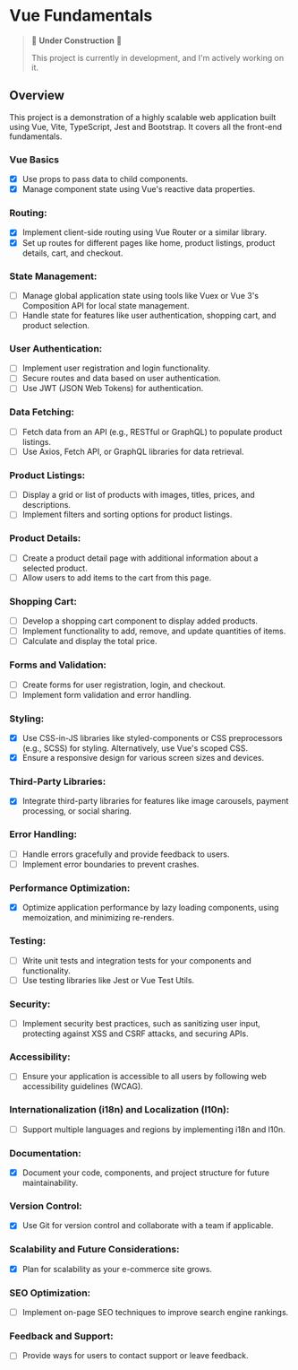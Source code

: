 # Vue Fundamentals

> 🚧 **Under Construction** 🚧
>
> This project is currently in development, and I'm actively working on it.

## Overview

This project is a demonstration of a highly scalable web application built using Vue, Vite, TypeScript, Jest and Bootstrap. It covers all the front-end fundamentals.

### Vue Basics

- [x] Use props to pass data to child components.
- [x] Manage component state using Vue's reactive data properties.

### Routing:

- [x] Implement client-side routing using Vue Router or a similar library.
- [x] Set up routes for different pages like home, product listings, product details, cart, and checkout.

### State Management:

- [ ] Manage global application state using tools like Vuex or Vue 3's Composition API for local state management.
- [ ] Handle state for features like user authentication, shopping cart, and product selection.

### User Authentication:

- [ ] Implement user registration and login functionality.
- [ ] Secure routes and data based on user authentication.
- [ ] Use JWT (JSON Web Tokens) for authentication.

### Data Fetching:

- [ ] Fetch data from an API (e.g., RESTful or GraphQL) to populate product listings.
- [ ] Use Axios, Fetch API, or GraphQL libraries for data retrieval.

### Product Listings:

- [ ] Display a grid or list of products with images, titles, prices, and descriptions.
- [ ] Implement filters and sorting options for product listings.

### Product Details:

- [ ] Create a product detail page with additional information about a selected product.
- [ ] Allow users to add items to the cart from this page.

### Shopping Cart:

- [ ] Develop a shopping cart component to display added products.
- [ ] Implement functionality to add, remove, and update quantities of items.
- [ ] Calculate and display the total price.

### Forms and Validation:

- [ ] Create forms for user registration, login, and checkout.
- [ ] Implement form validation and error handling.

### Styling:

- [x] Use CSS-in-JS libraries like styled-components or CSS preprocessors (e.g., SCSS) for styling. Alternatively, use Vue's scoped CSS.
- [x] Ensure a responsive design for various screen sizes and devices.

### Third-Party Libraries:

- [x] Integrate third-party libraries for features like image carousels, payment processing, or social sharing.

### Error Handling:

- [ ] Handle errors gracefully and provide feedback to users.
- [ ] Implement error boundaries to prevent crashes.

### Performance Optimization:

- [x] Optimize application performance by lazy loading components, using memoization, and minimizing re-renders.

### Testing:

- [ ] Write unit tests and integration tests for your components and functionality.
- [ ] Use testing libraries like Jest or Vue Test Utils.

### Security:

- [ ] Implement security best practices, such as sanitizing user input, protecting against XSS and CSRF attacks, and securing APIs.

### Accessibility:

- [ ] Ensure your application is accessible to all users by following web accessibility guidelines (WCAG).

### Internationalization (i18n) and Localization (l10n):

- [ ] Support multiple languages and regions by implementing i18n and l10n.

### Documentation:

- [x] Document your code, components, and project structure for future maintainability.

### Version Control:

- [x] Use Git for version control and collaborate with a team if applicable.

### Scalability and Future Considerations:

- [x] Plan for scalability as your e-commerce site grows.

### SEO Optimization:

- [ ] Implement on-page SEO techniques to improve search engine rankings.

### Feedback and Support:

- [ ] Provide ways for users to contact support or leave feedback.

